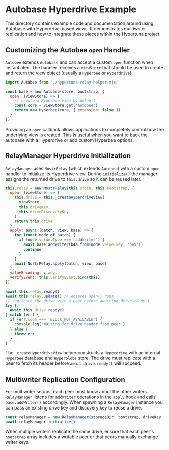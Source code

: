 # Autobase Hyperdrive Example

This directory contains example code and documentation around using Autobase with Hyperdrive-based views. It demonstrates multiwriter replication and how to integrate these pieces within the Hypertuna project.

## Customizing the Autobee `open` Handler

`Autobee` extends `Autobase` and can accept a custom `open` function when instantiated. The handler receives a `viewStore` that should be used to create and return the view object (usually a `Hyperbee` or `Hyperdrive`).

```javascript
import Autobee from './hypertuna-relay-helper.mjs'

const base = new Autobee(store, bootstrap, {
  open: (viewStore) => {
    // create a Hyperbee view by default
    const core = viewStore.get('autobee')
    return new Hyperbee(core, { extension: false })
  }
})
```

Providing an `open` callback allows applications to completely control how the underlying view is created. This is useful when you want to back the autobase with a Hyperdrive or add custom Hyperbee options.

## RelayManager Hyperdrive Initialization

`RelayManager` uses `NostrRelay` (which extends `Autobee`) with a custom `open` handler to initialize its Hyperdrive view. During `initialize()` the manager assigns the returned drive to `this.drive` so it can be reused later.

```javascript
this.relay = new NostrRelay(this.store, this.bootstrap, {
  open: (viewStore) => {
    this.drive = this._createHyperdriveView(
      viewStore,
      this.driveKey,
      this.driveDiscoveryKey
    )
    return this.drive
  },
  apply: async (batch, view, base) => {
    for (const node of batch) {
      if (node.value.type === 'addWriter') {
        await base.addWriter(b4a.from(node.value.key, 'hex'))
        continue
      }
    }
    await NostrRelay.apply(batch, view, base)
  },
  valueEncoding: c.any,
  verifyEvent: this.verifyEvent.bind(this)
})

await this.relay.ready()
await this.relay.update() // ensures open() runs
// replicate the drive with a peer before awaiting drive.ready()
try {
  await this.drive.ready()
} catch (err) {
  if (err.code === 'BLOCK_NOT_AVAILABLE') {
    console.log('Waiting for drive header from peer')
  } else {
    throw err
  }
}
```

The `_createHyperdriveView` helper constructs a `Hyperdrive` with an internal `Hyperbee` database and `Hyperblobs` store. The drive must replicate with a peer to fetch its header before `await drive.ready()` will succeed.

## Multiwriter Replication Configuration

For multiwriter setups, each peer must know about the other writers. `RelayManager` listens for `addWriter` operations in the `apply` hook and calls `base.addWriter()` accordingly. When spawning a `RelayManager` instance you can pass an existing drive key and discovery key to reuse a drive.

```javascript
const relayManager = new RelayManager(storageDir, bootstrap, driveKey, driveDiscoveryKey)
await relayManager.initialize()
```

When multiple writers replicate the same drive, ensure that each peer's `bootstrap` array includes a writable peer or that peers manually exchange writer keys.

